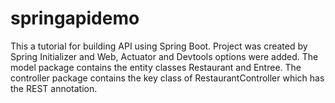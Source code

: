 # springapidemo
This a tutorial for building API using Spring Boot.
Project was created by Spring Initializer and Web, Actuator and Devtools options were added.
The model package contains the entity classes Restaurant and Entree.
The controller package contains the key class of RestaurantController which has the REST annotation.
